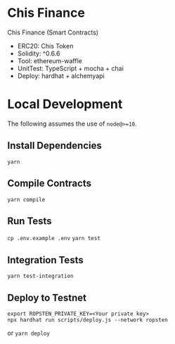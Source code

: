 # Chis Finance
Chis Finance (Smart Contracts)
- ERC20:     Chis Token
- Solidity:  ^0.6.6
- Tool:      ethereum-waffle
- UnitTest:  TypeScript + mocha + chai
- Deploy:    hardhat + alchemyapi

# Local Development

The following assumes the use of `node@>=10`.

## Install Dependencies

`yarn`

## Compile Contracts

`yarn compile`

## Run Tests

`cp .env.example .env`
`yarn test`


## Integration Tests

`yarn test-integration`

## Deploy to Testnet

```
export ROPSTEN_PRIVATE_KEY=<Your private key>
npx hardhat run scripts/deploy.js --network ropsten
```
or
`yarn deploy`